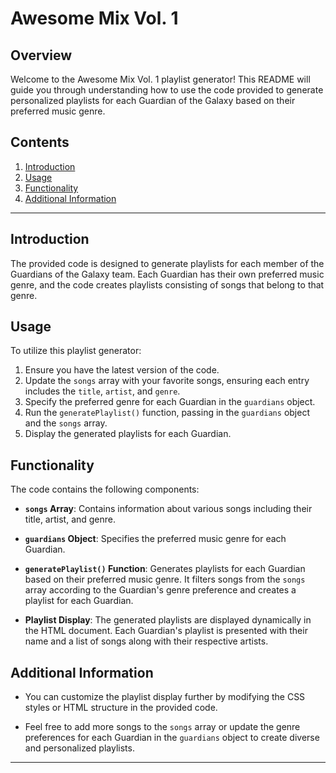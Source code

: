 # Awesome Mix Vol. 1

## Overview

Welcome to the Awesome Mix Vol. 1 playlist generator! This README will guide you through understanding how to use the code provided to generate personalized playlists for each Guardian of the Galaxy based on their preferred music genre.

## Contents

1. [Introduction](#introduction)
2. [Usage](#usage)
3. [Functionality](#functionality)
4. [Additional Information](#additional-information)

---

## Introduction

The provided code is designed to generate playlists for each member of the Guardians of the Galaxy team. Each Guardian has their own preferred music genre, and the code creates playlists consisting of songs that belong to that genre.

## Usage

To utilize this playlist generator:

1. Ensure you have the latest version of the code.
2. Update the `songs` array with your favorite songs, ensuring each entry includes the `title`, `artist`, and `genre`.
3. Specify the preferred genre for each Guardian in the `guardians` object.
4. Run the `generatePlaylist()` function, passing in the `guardians` object and the `songs` array.
5. Display the generated playlists for each Guardian.

## Functionality

The code contains the following components:

- **`songs` Array**: Contains information about various songs including their title, artist, and genre.

- **`guardians` Object**: Specifies the preferred music genre for each Guardian.

- **`generatePlaylist()` Function**: Generates playlists for each Guardian based on their preferred music genre. It filters songs from the `songs` array according to the Guardian's genre preference and creates a playlist for each Guardian.

- **Playlist Display**: The generated playlists are displayed dynamically in the HTML document. Each Guardian's playlist is presented with their name and a list of songs along with their respective artists.

## Additional Information

- You can customize the playlist display further by modifying the CSS styles or HTML structure in the provided code.

- Feel free to add more songs to the `songs` array or update the genre preferences for each Guardian in the `guardians` object to create diverse and personalized playlists.

---

